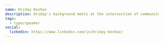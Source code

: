 ```yaml
---
name: Hriday Keshav
description: Hriday's background meets at the intersection of community engagement, government, and tech. Beginning with outreach at an environmental non-profit, then Compliance Promotion at Environment Canada, and transitioning to tech these last few years- Hriday brings an empathy for the diverse values that make up our communities and further, an understanding of how governance is losing to online misinformation and the revenue models of our favorite tech platforms.
tags:
  - type/speaker
social:
  linkedin: https://www.linkedin.com/in/hriday-keshav/
---
```

